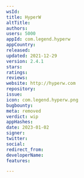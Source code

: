 ```yaml
---
wsId: 
title: HyperW
altTitle: 
authors: 
users: 5000
appId: com.legend.hyperw
appCountry: 
released: 
updated: 2021-12-29
version: 2.4.1
stars: 
ratings: 
reviews: 
website: http://hyperw.com
repository: 
issue: 
icon: com.legend.hyperw.png
bugbounty: 
meta: removed
verdict: wip
appHashes: 
date: 2023-01-02
signer: 
twitter: 
social: 
redirect_from: 
developerName: 
features: 

---
```


